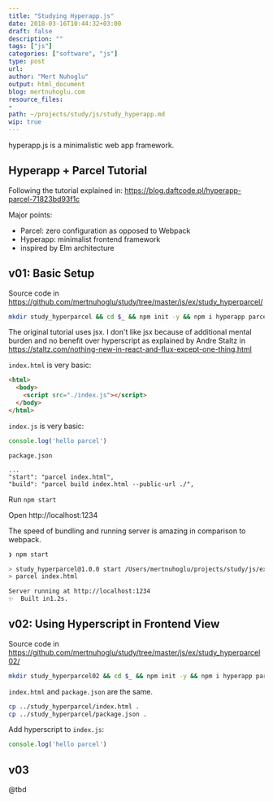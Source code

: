 ```yaml
---
title: "Studying Hyperapp.js"
date: 2018-03-16T10:44:32+03:00 
draft: false
description: ""
tags: ["js"]
categories: ["software", "js"]
type: post
url:
author: "Mert Nuhoglu"
output: html_document
blog: mertnuhoglu.com
resource_files:
- 
path: ~/projects/study/js/study_hyperapp.md
wip: true
---
```


hyperapp.js is a minimalistic web app framework.

<!--more-->

<!-- toc -->

## Hyperapp + Parcel Tutorial

Following the tutorial explained in: https://blog.daftcode.pl/hyperapp-parcel-71823bd93f1c

Major points:

- Parcel: zero configuration as opposed to Webpack
- Hyperapp: minimalist frontend framework
- inspired by Elm architecture

## v01: Basic Setup

Source code in https://github.com/mertnuhoglu/study/tree/master/js/ex/study_hyperparcel/

``` bash
mkdir study_hyperparcel && cd $_ && npm init -y && npm i hyperapp parcel-bundler 
``` 

The original tutorial uses jsx. I don't like jsx because of additional mental burden and no benefit over hyperscript as explained by Andre Staltz in https://staltz.com/nothing-new-in-react-and-flux-except-one-thing.html

`index.html` is very basic:

``` html
<html>
  <body>
    <script src="./index.js"></script>
  </body>
</html>
``` 

`index.js` is very basic:

``` js
console.log('hello parcel')
``` 

`package.json`

    ...
    "start": "parcel index.html",
    "build": "parcel build index.html --public-url ./",

Run `npm start`
 
Open http://localhost:1234

The speed of bundling and running server is amazing in comparison to webpack. 

``` bash
❯ npm start

> study_hyperparcel@1.0.0 start /Users/mertnuhoglu/projects/study/js/ex/study_hyperparcel
> parcel index.html

Server running at http://localhost:1234
✨  Built in1.2s.
``` 

## v02: Using Hyperscript in Frontend View

Source code in https://github.com/mertnuhoglu/study/tree/master/js/ex/study_hyperparcel02/

``` bash
mkdir study_hyperparcel02 && cd $_ && npm init -y && npm i hyperapp parcel-bundler 
``` 

`index.html` and `package.json` are the same.

``` bash
cp ../study_hyperparcel/index.html .
cp ../study_hyperparcel/package.json .
``` 

Add hyperscript to `index.js`:

``` js
console.log('hello parcel')
``` 

## v03

@tbd

